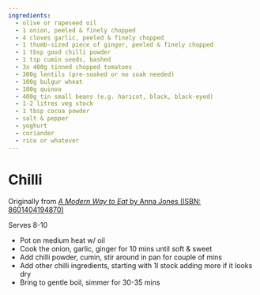 ```yaml
---
ingredients:
  - olive or rapeseed oil
  - 1 onion, peeled & finely chopped
  - 4 cloves garlic, peeled & finely chopped
  - 1 thumb-sized piece of ginger, peeled & finely chopped
  - 1 tbsp good chilli powder
  - 1 tsp cumin seeds, bashed
  - 3x 400g tinned chopped tomatoes
  - 300g lentils (pre-soaked or no soak needed)
  - 100g bulgur wheat
  - 100g quinoa
  - 400g tin small beans (e.g. haricot, black, black-eyed)
  - 1-2 litres veg stock
  - 1 tbsp cocoa powder
  - salt & pepper
  - yoghurt
  - coriander
  - rice or whatever
---
```


# Chilli

Originally from [_A Modern Way to Eat_ by Anna Jones (ISBN: 8601404194870)](https://isbnsearch.org/search?s=8601404194870)

Serves 8-10

- Pot on medium heat w/ oil
- Cook the onion, garlic, ginger for 10 mins until soft & sweet
- Add chilli powder, cumin, stir around in pan for couple of mins
- Add other chilli ingredients, starting with 1l stock adding more if it looks dry
- Bring to gentle boil, simmer for 30-35 mins
